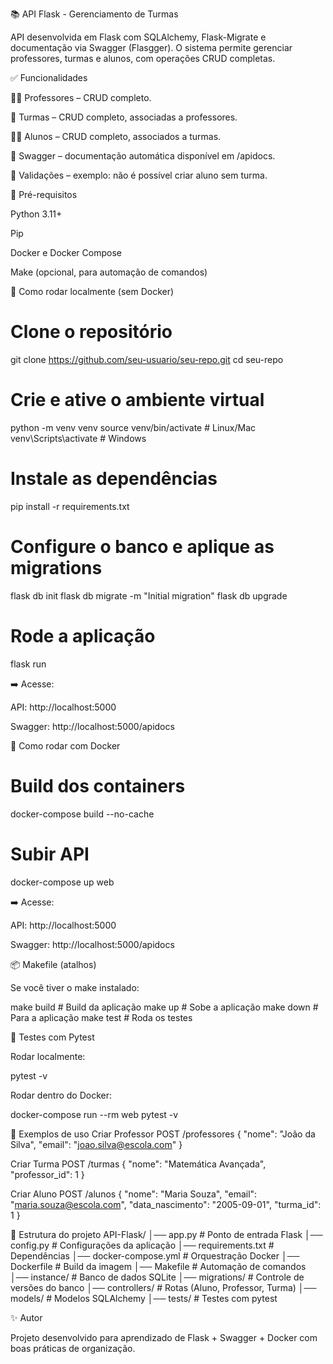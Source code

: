 📚 API Flask - Gerenciamento de Turmas

API desenvolvida em Flask com SQLAlchemy, Flask-Migrate e documentação via Swagger (Flasgger).
O sistema permite gerenciar professores, turmas e alunos, com operações CRUD completas.

✅ Funcionalidades

👨‍🏫 Professores – CRUD completo.

🏫 Turmas – CRUD completo, associadas a professores.

👩‍🎓 Alunos – CRUD completo, associados a turmas.

📑 Swagger – documentação automática disponível em /apidocs.

🔎 Validações – exemplo: não é possível criar aluno sem turma.

🔧 Pré-requisitos

Python 3.11+

Pip

Docker e Docker Compose

Make (opcional, para automação de comandos)

🚀 Como rodar localmente (sem Docker)
# Clone o repositório
git clone https://github.com/seu-usuario/seu-repo.git
cd seu-repo

# Crie e ative o ambiente virtual
python -m venv venv
source venv/bin/activate   # Linux/Mac
venv\Scripts\activate      # Windows

# Instale as dependências
pip install -r requirements.txt

# Configure o banco e aplique as migrations
flask db init
flask db migrate -m "Initial migration"
flask db upgrade

# Rode a aplicação
flask run


➡️ Acesse:

API: http://localhost:5000

Swagger: http://localhost:5000/apidocs

🐳 Como rodar com Docker
# Build dos containers
docker-compose build --no-cache

# Subir API
docker-compose up web


➡️ Acesse:

API: http://localhost:5000

Swagger: http://localhost:5000/apidocs

📦 Makefile (atalhos)

Se você tiver o make instalado:

make build   # Build da aplicação
make up      # Sobe a aplicação
make down    # Para a aplicação
make test    # Roda os testes

🧪 Testes com Pytest

Rodar localmente:

pytest -v


Rodar dentro do Docker:

docker-compose run --rm web pytest -v

📑 Exemplos de uso
Criar Professor
POST /professores
{
  "nome": "João da Silva",
  "email": "joao.silva@escola.com"
}

Criar Turma
POST /turmas
{
  "nome": "Matemática Avançada",
  "professor_id": 1
}

Criar Aluno
POST /alunos
{
  "nome": "Maria Souza",
  "email": "maria.souza@escola.com",
  "data_nascimento": "2005-09-01",
  "turma_id": 1
}

📂 Estrutura do projeto
API-Flask/
│── app.py              # Ponto de entrada Flask
│── config.py           # Configurações da aplicação
│── requirements.txt    # Dependências
│── docker-compose.yml  # Orquestração Docker
│── Dockerfile          # Build da imagem
│── Makefile            # Automação de comandos
│── instance/           # Banco de dados SQLite
│── migrations/         # Controle de versões do banco
│── controllers/        # Rotas (Aluno, Professor, Turma)
│── models/             # Modelos SQLAlchemy
│── tests/              # Testes com pytest

✨ Autor

Projeto desenvolvido para aprendizado de Flask + Swagger + Docker com boas práticas de organização.